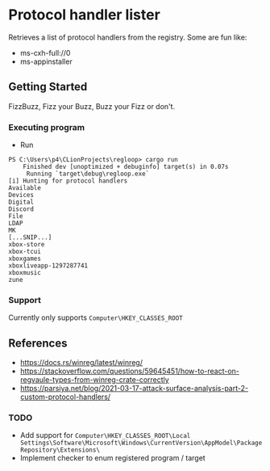 # Protocol handler lister

Retrieves a list of protocol handlers from the registry.
Some are fun like:
- ms-cxh-full://0
- ms-appinstaller


## Getting Started

FizzBuzz, Fizz your Buzz, Buzz your Fizz or don't.

### Executing program

* Run
```
PS C:\Users\p4\CLionProjects\regloop> cargo run
    Finished dev [unoptimized + debuginfo] target(s) in 0.07s
     Running `target\debug\regloop.exe`
[i] Hunting for protocol handlers
Available
Devices
Digital
Discord
File
LDAP
MK
[...SNIP...]
xbox-store
xbox-tcui
xboxgames
xboxliveapp-1297287741
xboxmusic
zune
```

### Support
Currently only supports 
`Computer\HKEY_CLASSES_ROOT`

## References 
- https://docs.rs/winreg/latest/winreg/
- https://stackoverflow.com/questions/59645451/how-to-react-on-regvaule-types-from-winreg-crate-correctly
- https://parsiya.net/blog/2021-03-17-attack-surface-analysis-part-2-custom-protocol-handlers/

### TODO
- Add support for `Computer\HKEY_CLASSES_ROOT\Local Settings\Software\Microsoft\Windows\CurrentVersion\AppModel\PackageRepository\Extensions\`
- Implement checker to enum registered program / target 